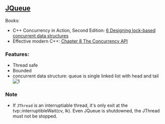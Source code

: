 ## [JQueue](https://github.com/pvthuyet/Modern-Cplusplus/blob/master/queue/JQueue.h) ##
Books:  
* C++ Concurrency in Action, Second Edition: [6 Designing lock-based concurrent data structures](https://livebook.manning.com/book/c-plus-plus-concurrency-in-action-second-edition/chapter-6/v-7/57)  
* Effective modern C++: [Chapter 8 The Concurrency API](https://www.aristeia.com/EMC++.html)
  
### Features: ###
* Thread safe
* Bounded
* concurrent data structure: queue is single linked list with head and tail  
![1](https://github.com/pvthuyet/Modern-Cplusplus/blob/master/queue/06_01.png)
  
### Note
* If `JThread` is an interruptiable thread, it's only exit at the tvp::interruptibleWait(cv, lk). Even JQueue is shutdowned, the JThread must not be stopped.
